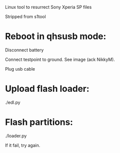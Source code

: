 Linux tool to resurrect Sony Xperia SP files

Stripped from s1tool

# Reboot in qhsusb mode:
Disconnect battery

Connect testpoint to ground. See image (ack NikkyM).

Plug usb cable

# Upload flash loader:
./edl.py

# Flash partitions:
./loader.py

If it fail, try again.
